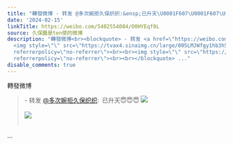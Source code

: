 ```yaml
---
title: "轉發微博 - 转发 @多次婉拒久保织织:&ensp;已升天\U0001F607\U0001F607\U0001F607 [图片][图片]"
date: '2024-02-15'
linkTitle: https://weibo.com/5402554084/O0HYEqf0L
source: 久保醬是ten使的微博
description: "轉發微博<br><blockquote> - 转发 <a href=\"https://weibo.com/5286768287\" target=\"_blank\">@多次婉拒久保织织</a>: 已升天\U0001F607\U0001F607\U0001F607
  <img style=\"\" src=\"https://tvax4.sinaimg.cn/large/005LMJWfgy1hb3h5398eqg30lr0c8npu.gif\"
  referrerpolicy=\"no-referrer\"><br><br><img style=\"\" src=\"https://tvax4.sinaimg.cn/large/005LMJWfgy1hb3h4omrn7j314v0mzamz.jpg\"
  referrerpolicy=\"no-referrer\"><br><br></blockquote> ..."
disable_comments: true
---
```

轉發微博<br><blockquote> - 转发 <a href="https://weibo.com/5286768287" target="_blank">@多次婉拒久保织织</a>: 已升天😇😇😇 <img style="" src="https://tvax4.sinaimg.cn/large/005LMJWfgy1hb3h5398eqg30lr0c8npu.gif" referrerpolicy="no-referrer"><br><br><img style="" src="https://tvax4.sinaimg.cn/large/005LMJWfgy1hb3h4omrn7j314v0mzamz.jpg" referrerpolicy="no-referrer"><br><br></blockquote> ...